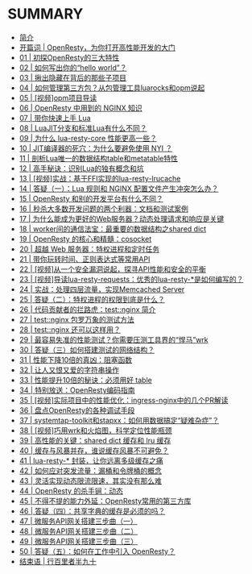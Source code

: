 # SUMMARY

* [简介](./README.md)
* [开篇词 | OpenResty，为你打开高性能开发的大门](./docs/96516.md)
* [01 | 初探OpenResty的三大特性](./docs/97459.md)
* [02 | 如何写出你的“hello world”？](./docs/97475.md)
* [03 | 揪出隐藏在背后的那些子项目](./docs/98416.md)
* [04 | 如何管理第三方包？从包管理工具luarocks和opm说起](./docs/98660.md)
* [05 | [视频]opm项目导读](./docs/98987.md)
* [06 | OpenResty 中用到的 NGINX 知识](./docs/99522.md)
* [07 | 带你快速上手 Lua](./docs/99830.md)
* [08 | LuaJIT分支和标准Lua有什么不同？](./docs/100402.md)
* [09 | 为什么 lua-resty-core 性能更高一些？](./docs/100564.md)
* [10 | JIT编译器的死穴：为什么要避免使用 NYI ？](./docs/100912.md)
* [11 | 剖析Lua唯一的数据结构table和metatable特性](./docs/101086.md)
* [12 | 高手秘诀：识别Lua的独有概念和坑](./docs/101706.md)
* [13 | [视频]实战：基于FFI实现的lua-resty-lrucache](./docs/101890.md)
* [14 | 答疑（一）：Lua 规则和 NGINX 配置文件产生冲突怎么办？](./docs/102326.md)
* [15 | OpenResty 和别的开发平台有什么不同？](./docs/102113.md)
* [16 | 秒杀大多数开发问题的两个利器：文档和测试案例](./docs/103232.md)
* [17 | 为什么能成为更好的Web服务器？动态处理请求和响应是关键](./docs/103481.md)
* [18 | worker间的通信法宝：最重要的数据结构之shared dict](./docs/103950.md)
* [19 | OpenResty 的核心和精髓：cosocket](./docs/103951.md)
* [20 | 超越 Web 服务器：特权进程和定时任务](./docs/104939.md)
* [21 | 带你玩转时间、正则表达式等常用API](./docs/104952.md)
* [22 | [视频]从一个安全漏洞说起，探寻API性能和安全的平衡](./docs/105615.md)
* [23 | [视频]导读lua-resty-requests：优秀的lua-resty-*是如何编写的？](./docs/105621.md)
* [24 | 实战：处理四层流量，实现Memcached Server](./docs/107937.md)
* [25 | 答疑（二）：特权进程的权限到底是什么？](./docs/108662.md)
* [26 | 代码贡献者的拦路虎：test::nginx 简介](./docs/109506.md)
* [27 | test::nginx 包罗万象的测试方法](./docs/109905.md)
* [28 | test::nginx 还可以这样用？](./docs/110102.md)
* [29 | 最容易失准的性能测试？你需要压测工具界的“悍马”wrk](./docs/110828.md)
* [30 | 答疑（三）如何搭建测试的网络结构？](./docs/112002.md)
* [31 | 性能下降10倍的真凶：阻塞函数](./docs/112229.md)
* [32 | 让人又恨又爱的字符串操作](./docs/113066.md)
* [33 | 性能提升10倍的秘诀：必须用好 table](./docs/114613.md)
* [34 | 特别放送：OpenResty编码指南](./docs/116204.md)
* [35 | [视频]实际项目中的性能优化：ingress-nginx中的几个PR解读](./docs/105637.md)
* [36 | 盘点OpenResty的各种调试手段](./docs/116491.md)
* [37 | systemtap-toolkit和stapxx：如何用数据搞定“疑难杂症”？](./docs/118119.md)
* [38 | [视频]巧用wrk和火焰图，科学定位性能瓶颈](./docs/105639.md)
* [39 | 高性能的关键：shared dict 缓存和 lru 缓存](./docs/120834.md)
* [40 | 缓存与风暴并存，谁说缓存风暴不可避免？](./docs/126872.md)
* [41 | lua-resty-* 封装，让你远离多级缓存之痛](./docs/128131.md)
* [42 | 如何应对突发流量：漏桶和令牌桶的概念](./docs/128788.md)
* [43 | 灵活实现动态限流限速，其实没有那么难](./docs/129955.md)
* [44 | OpenResty 的杀手锏：动态](./docs/131461.md)
* [45 | 不得不提的能力外延：OpenResty常用的第三方库](./docs/131665.md)
* [46 | 答疑（四）：共享字典的缓存是必须的吗？](./docs/133971.md)
* [47 | 微服务API网关搭建三步曲（一）](./docs/134360.md)
* [48 | 微服务API网关搭建三步曲（二）](./docs/135183.md)
* [49 | 微服务API网关搭建三步曲（三）](./docs/136528.md)
* [50 | 答疑（五）：如何在工作中引入 OpenResty？](./docs/137246.md)
* [结束语 | 行百里者半九十](./docs/137321.md)

